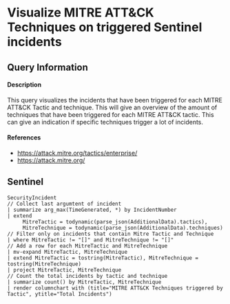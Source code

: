 # Visualize MITRE ATT&CK Techniques on triggered Sentinel incidents

## Query Information

#### Description
This query visualizes the incidents that have been triggered for each MITRE ATT&CK Tactic and technique. This will give an overview of the amount of techniques that have been triggered for each MITRE ATT&CK tactic. This can give an indication if specific techniques trigger a lot of incidents. 

#### References
- https://attack.mitre.org/tactics/enterprise/
- https://attack.mitre.org/

## Sentinel
```
SecurityIncident
// Collect last argumtent of incident
| summarize arg_max(TimeGenerated, *) by IncidentNumber
| extend
     MitreTactic = todynamic(parse_json(AdditionalData).tactics),
     MitreTechnique = todynamic(parse_json(AdditionalData).techniques)
// Filter only on incidents that contain Mitre Tactic and Technique
| where MitreTactic != "[]" and MitreTechnique != "[]"
// Add a row for each MitreTactic and MitreTechnique
| mv-expand MitreTactic, MitreTechnique
| extend MitreTactic = tostring(MitreTactic), MitreTechnique = tostring(MitreTechnique)
| project MitreTactic, MitreTechnique
// Count the total incidents by tactic and technique
| summarize count() by MitreTactic, MitreTechnique
| render columnchart with (title="MITRE ATT&CK Techniques triggered by Tactic", ytitle="Total Incidents")
```